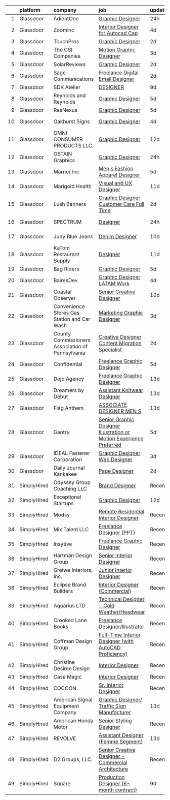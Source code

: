 

|    | platform    | company                                          | job                                                                                                                                                                                                                                                                                                                                                                                                                                                                                                                                                                                                                                                                                                                                                                                                                                                                                                                                                                           | update_time   | location              |
|---:|:------------|:-------------------------------------------------|:------------------------------------------------------------------------------------------------------------------------------------------------------------------------------------------------------------------------------------------------------------------------------------------------------------------------------------------------------------------------------------------------------------------------------------------------------------------------------------------------------------------------------------------------------------------------------------------------------------------------------------------------------------------------------------------------------------------------------------------------------------------------------------------------------------------------------------------------------------------------------------------------------------------------------------------------------------------------------|:--------------|:----------------------|
|  1 | Glassdoor   | AdientOne                                        | [Graphic Designer](https://www.glassdoor.com/partner/jobListing.htm?pos=130&ao=1110586&s=58&guid=0000018137c7fc8fa6f1ebcb8b5fd8ef&src=GD_JOB_AD&t=SR&vt=w&ea=1&cs=1_4223fa1f&cb=1654498262556&jobListingId=1007918362761&cpc=56C4EA4A1A191A49&jrtk=3-0-1g4rsfv5lr176801-1g4rsfv62jor5800-19a326066ecd8d7d--6NYlbfkN0Cqs623o4LJP7J-Mt6SHBaupDnDmtKQp93mK7HJBVhOUUnImimoG6EmO4PjUp8spqOjYiISM1s7aD5xozM-tPsrF7adW6y0bb8u6VPGk0BNZOMwbxr9RaEA9h-asCYR0_x7xSYWpxTa7t_jBZXyPL-OsQnYfAzHC8jS2CziEV_hvcSPGAWhNWNpmaT8FPcAF_jnJC6cLXt4dZOk8zSneniqQjfbyKZyWq_kTVnC8e3dXWRiPE9SnYfyvhDMH4fFECBNAUdrDZVVTEm02REsDUXNzERc1hsF6pyuSDNzdHxle6whryro-CVfDjWzN_a49OFbwNSqg6ly-FY5gceiVvimXAhxFcoQbKULD-cgRmR9RLGAvhChGfbaY7w63asEiL-1Izbj3XbHDABMVjRYk8eIwRCQDQ0DjCtoYdv_50x0sjicMT46yUWw0ryjZO6ViMWxJLi2VdxSBB5KiMulqARIp5rYumdwmyRQuVlq4SaYLQx6duQ5jbU0WJPTsHKOhIZYfLrNvn8yYw%3D%3D)                                                                                                       | 24h           | Miami, FL             |
|  2 | Glassdoor   | Zoominc                                          | [Interior Designer for Autocad Cap](https://www.glassdoor.com/partner/jobListing.htm?pos=119&ao=1110586&s=58&guid=0000018137c7fc8fa6f1ebcb8b5fd8ef&src=GD_JOB_AD&t=SR&vt=w&ea=1&cs=1_18d84125&cb=1654498262555&jobListingId=1007909594581&cpc=6BF42D0955AE9A34&jrtk=3-0-1g4rsfv5lr176801-1g4rsfv62jor5800-dd2fd3dfe0ce79e6--6NYlbfkN0CoXs7oYNJ7ry5Ay64CRKdNQTR12zoGKIBwNa6q4KE5yBVXKu4kAQEYYz1CDh3bGjga-IJqLtKJ9eyXc_WrkTunF26Vi1n1v3zTL0pwM27hZvzKprnA8kCffWDhDOfxgWY1SxzGWCBWoHURK7V1ywPsOUldwJoVOFEBFL0WurYiP3PTT91mzuOfqcDGvlEa9G3vaSPVQ4yaebH9C7JKm9VCHog3ATg6bsxezFTJoyeNMpyeObEUnl3icn-bWw-b5vto-kzKi-ekm0Enxbpb3jbCBF6dBToO0f5XNY4z2f-TWnW_NhTgUgKIOoT75bx9fNUNzyrDjwErhX4kUpKw-FmMgTotkkhKpVr8nqJERj2W6kDXgVrC82JTc3sN2Hb7JZ1gxiKE7DXgF0QmkRxklEG9Mj2O4lPJ16kxWyNHTIdUloQtfdrzD2ocwf5DByRnnu51-x_stL6UVVo2UahbW5o7zO7TjjTRuwVCy-hrL0J0VwDkULa0Qs8uiyrTFDOx5j3v4ibbsJFxQA%3D%3D)                                                                                      | 4d            | Remote                |
|  3 | Glassdoor   | TouchPros                                        | [Graphic Designer](https://www.glassdoor.com/partner/jobListing.htm?pos=123&ao=1110586&s=58&guid=0000018137c7fc8fa6f1ebcb8b5fd8ef&src=GD_JOB_AD&t=SR&vt=w&ea=1&cs=1_2c773a02&cb=1654498262555&jobListingId=1007916667825&cpc=65CC663E25211861&jrtk=3-0-1g4rsfv5lr176801-1g4rsfv62jor5800-d652e2cb3abc7b9d--6NYlbfkN0Aun7J99uBhasIZbkW12vtIueMmeXmFDIrRUio9HKseyPOAx9W53cAt0llpS9O59qijvcVHC-FnCX3RlsNm5qV_acafk7HarbnT0mJq1Eboe6zrAw99hQQmfppGZdrjpiY19SX8W7s8d6-R4Wt_d0fLEdBd-E22Xq43mdc-SFcT77jO31qBLya_l8UIVau9LkPTthf4zF-XClg28VnxZD-94zTkC3vR3BVIq4YFqZhOgdJ_2WSUCdgW_lvWHb6YweJyFj6MvBLvA_R4XoXR_00tca_GicArVdiGZPL4LauJbWWOaNndmLPD5Je_BvD2cDHMfpRw38L-SAj63s6_F3LvSR3yOc2rwcqtc3VcCx1b39C5DSKieYsy9uksp11TxNxoAScxJ2S225JaX_XGfS4F1avMZ3Px4sz9rzGkO7sihZJIE2YGH3jSfXeXasAscy2AISnItBNNoQnZtMw3YyFX2LyzezWJyXi8vrr7RtrT7SnQ8RmXPuTA)                                                                                                                                   | 2d            | Barrington, IL        |
|  4 | Glassdoor   | The CSI Companies                                | [Motion Graphic Designer](https://www.glassdoor.com/partner/jobListing.htm?pos=103&ao=1110586&s=58&guid=0000018137c7fc8fa6f1ebcb8b5fd8ef&src=GD_JOB_AD&t=SR&vt=w&ea=1&cs=1_782a9c63&cb=1654498262553&jobListingId=1007913999697&cpc=A5E0E470F522E57E&jrtk=3-0-1g4rsfv5lr176801-1g4rsfv62jor5800-4564526ed53b90ea--6NYlbfkN0ALa1BDYzz7gGdxtTckcrXoDTOKWR7Mer7Antruma2vvlW2mntiz8ZkEmO9dLcdVblXlkh8y7UK8RlgW9Y-iW3zKeL3oeWPPu4TpiKR3pwULRF8zgtyIDTrXX_RfD810W7XsRQrlOfHXkxoJkjX5wbnIyEOFRWXxxZkb8rEDYiasoBWCMZWaFEFfADO1cMOnAlQ9FosFb7S9Yq5IsFGkxH8cfBonqcPdjvlUuH-rM0cquR0bpUr6NM26ooEvP4q19VV5n2T-_BOoCsrnAoUeHkO4DLPsrHdGS_1t-a2NIDJG4Ye5YmbeKT2vk25-dVwS1u0kme4XP_t1BMMV8f1-6FzlVpI101FUhqQdcctx3MEBwzFfQ08LeGIbZhjZYcQc8MLlv9NpE-c0kQU6Rd3ePxXNcajvehGTxI5Xrpl3SFoVcUt9TiAHYAbnHHZ15GNzypaU8ZKYbFbJ5YkoazvO71HmrURkr2i7BnMTONQh3i58t3ewuwWAHZP_dxTedoiyqbB-Fh69BWIJg%3D%3D)                                                                                                | 3d            | Eden Prairie, MN      |
|  5 | Glassdoor   | SolarReviews                                     | [Graphic Designer](https://www.glassdoor.com/partner/jobListing.htm?pos=122&ao=1110586&s=58&guid=0000018137c7fc8fa6f1ebcb8b5fd8ef&src=GD_JOB_AD&t=SR&vt=w&ea=1&cs=1_3be2a898&cb=1654498262555&jobListingId=1007916022767&cpc=9FE5D8D7282D4400&jrtk=3-0-1g4rsfv5lr176801-1g4rsfv62jor5800-35effa83c1b04b45--6NYlbfkN0Cl5EkcnNUgaa9wFpZ0kwgW0tbGD9CK2ONfLQYOXjTpmBg2jJtRGBzNT5znIDD_TJAWpRVe_WHrg-4K_urKBY2g9gKoqWLxD4rO6tYoObpPUEykSdck-FmkOUJmMUUaGM5P757XmMoR0hadGb9Gd8Rn32zL-FtB4O21EZVpvqxgPC_ePsmjo7msVip2L_OJue_1_OUBzKZyEamGe0XNARenvN9Scfj90qm2qlmFkvIDBMwB47kwIkI9gs5j7jX0ANlkJ4riHxzDgX5iVr_61h5A27W7cm9VtAMBe4SGkAqRN6ClAR0MxyNAIAklRJGg8TYY_VWIiIviNnBw4rJGEYNcNHxEoUu7XEkTlFyP62OjFjKS_ORQKJeDN82O2MXx2rNeL1YBwFd3OocAAWx5wK30KXr3gNAMQaYKJ70oEPRkbDln6zmAwQML_4bgHQLYi9jnvBViEh1JFcgunl4x4IXimZJbs0QcH9p8SZ8PvoS8e_c9IPcbEQ5LzAnL4m-9UyBg_8yPSNqMJA%3D%3D)                                                                                                       | 2d            | Eatontown, NJ         |
|  6 | Glassdoor   | Sage Communications                              | [Freelance Digital Email Designer](https://www.glassdoor.com/partner/jobListing.htm?pos=120&ao=1110586&s=58&guid=0000018137c7fc8fa6f1ebcb8b5fd8ef&src=GD_JOB_AD&t=SR&vt=w&ea=1&cs=1_fcdf0f6f&cb=1654498262555&jobListingId=1007916382036&cpc=6BBECBC74F3AC36E&jrtk=3-0-1g4rsfv5lr176801-1g4rsfv62jor5800-9138dbce5ae0f4d4--6NYlbfkN0Bw4eilJLL6njo-bmuEWNQ4kNTbq7KRyPE7FcZd-Sq0cUNIlHWg1RmZdtZxYgPgvMKCcW470oMEKm9yUfH-WhpZfbhmF4BinsG6u2z6Sv0cm_laneQccpVMRJj7W4vUwLsothWtwiHVusC3CTakdu2x4B5fb5YmBF7pJm-ZDntAkSBF-tREePaSBYMZNMS9LjMrfoXH7TPi-Q9Wjcjq1AzEz5Uat4mRs9XfExFaRY_icE2sU7OTa-DyK7NEV4kN3WELmm1_O8QExTj9lJXbrtRCC1STAjGUs55Wa6IdA3HyKrIE3XR7FgtqLqB6G1f8z91eqqr-PEqZRo-njQZm4spWpRVdmBRkZCrfPQDgtCvaMQLDDXg-YbsvnEGmm7JE2zIYnKzRKfHi_720wWPpsD8pfMObtR-TEFW8tu8gEVvu7X2qkFRoiJ1IJ1n0OC2ZxqV1nzbqBL1xBElHnwXvwUJuFtTAcPpPeX0vraZqJHgMTrdgxxryu3nBDopaYBtCIN4%3D)                                                                                                     | 2d            | Massachusetts         |
|  7 | Glassdoor   | SDK Atelier                                      | [DESIGNER](https://www.glassdoor.com/partner/jobListing.htm?pos=102&ao=1110586&s=58&guid=0000018137c7fc8fa6f1ebcb8b5fd8ef&src=GD_JOB_AD&t=SR&vt=w&ea=1&cs=1_cf130fd0&cb=1654498262552&jobListingId=1007898493584&cpc=EB7D0C48CF87B7DE&jrtk=3-0-1g4rsfv5lr176801-1g4rsfv62jor5800-5ff0224c1ca60523--6NYlbfkN0D0ZqxdZg2TwcIemQ4yr89eGinLCR7bn2QHXosobzuZIISjxMRKT4E3Fdpg9iQ4ZDkbngi78QuU-m-72UUSAu8ZWit27F9sTsQqAWBx1o3OJIXMmi87sKBcocYDcbcHgZT8RCxjHB-G5tMw7gCdcTfscVu3L2mhKRSLpNjvlPsvCyJ1IR1W0l9KLOLsWGkcIFXeUarK4rnc069moYiNSg2yx8jT5Yb8GyRCUKnDQG1agKuleQL8kOXoX9j08waIXjA5tcc1sw-MnHMgvP9zmhJ4bJciG3fy5GgM2yL3KSOdqvC-HZxEsUjwtahHJzAuDWOPD5ZzVS5LBmY-PrfDPcmhTHdU9vAtv9OtY8xZ9T0lSTmy7pW5uqkrLBUweJD1DFfawl2pdLm-tXLnb-TN4VBVEzcL-4eRWkZDvC-A81y4WE3fg6wpFfsRs3doP2SCsdH8y36ICfik_oCd2qwQHTacxxHYKEFgvpwNf5XFmtr1AmUYfB5-g5Vk)                                                                                                                                           | 9d            | Irvine, CA            |
|  8 | Glassdoor   | Reynolds and Reynolds                            | [Graphic Designer](https://www.glassdoor.com/partner/jobListing.htm?pos=106&ao=1110586&s=58&guid=0000018137c7fc8fa6f1ebcb8b5fd8ef&src=GD_JOB_AD&t=SR&vt=w&ea=1&cs=1_2d56e571&cb=1654498262553&jobListingId=1007906377535&cpc=D1AB73242940E063&jrtk=3-0-1g4rsfv5lr176801-1g4rsfv62jor5800-62b7b480fc55fda0--6NYlbfkN0BZocpoA2SzTZ2GiQkZWoNJPwogaSn5DK7EuJc9sdNlvjxb8U-81coehJsjtUBK9dRI-li39YKSqY2AZjtG_S5wwi-QEYJB6ANxMy8pV6Ec0GZIsdnXfTfmu7DPNU1jsuudTrYmmNOfBnbwG-AaMQu8iERsoP8-90y4SZ1cRN1Tup30iq_NL2fAh1ee5w9mVOEsrIAfgALCTCFks4eiKC0mMNzua7-JsjG6j_T5G44h1L4QEDR76jiPwoRZkUfpyzE-BIQYR_u2xK2GJZjHzuESUgM8rNxHweKiVGw8B9A-gemn9lPV34hiIrNKedmmIWANRXbk_WjhBbFmXPSnSTObGpyOa-xxdcZWioJeGAnaB-8yiZc3NBMX6E503YG_9XztMPCFcqIM3tKzpe7ObY4Qpe2c5-S_8rYJdN914BE_6vk4JI6DrBplIPg8mM2wuyUkxqfmB70WtqVEtC4G7XBhm7MyUlLRGjM6u47rQKXwfMUYMWWgJFBT9yVcDzmq7gu3BPkK4KQZtg%3D%3D)                                                                                                       | 5d            | Celina, OH            |
|  9 | Glassdoor   | ResNexus                                         | [Graphic Designer](https://www.glassdoor.com/partner/jobListing.htm?pos=112&ao=1110586&s=58&guid=0000018137c7fc8fa6f1ebcb8b5fd8ef&src=GD_JOB_AD&t=SR&vt=w&ea=1&cs=1_ee8c1035&cb=1654498262554&jobListingId=1007905579404&cpc=2069669CCECE0501&jrtk=3-0-1g4rsfv5lr176801-1g4rsfv62jor5800-c35e5c9d76daa3a9--6NYlbfkN0ADqC5b2PhG4V9R_F2I07yGxYWN_9AZGFd0ALj7HAUX0rBb4s6Bh3ScauqWL7-FRVCB8KWG-bspVHptOAk7drldMuNQ3pem5lD3DlCUxbHqJyPDOMRXwIGC6_-ZmHoghet8hZcAM_aluR0iOsvxd3nc4DnIVsiHCfJ1dP9hXttQO3KruNf2oPR-jKp95WaSD8K-FIL6qYKB5BPZY9dGWGzYtzNe_9DPG9ZilZhcg4vjcoEzTsqUvhm5lCs74ZGljmRyhwpfiRz-8MwlwDJVdskV_N2Lem9IGjYQn_aCRXjQQfe5xCeU_iwc5KWdyaYagaIvAne6lYG3PRLQgomE2OA1uWZ4F3f6xd0DEf9bna0rVRwsPr69h5dVQroZMg49bZddwX_Ak5nWwIs84OfW1tx-dYXJ5R7dkdSesU7fD04c36hKXRViZpqEZfoRDQDFbCMqGwBB5kW34xDBuYGmxVO-V4mLgPvme9vLP5i3Zcxap8Kcre0qdhNfs6CUI5iadK3Ns8Cpg2JuFw%3D%3D)                                                                                                       | 5d            | Salem, UT             |
| 10 | Glassdoor   | Oakhurst Signs                                   | [Graphic Designer](https://www.glassdoor.com/partner/jobListing.htm?pos=115&ao=1110586&s=58&guid=0000018137c7fc8fa6f1ebcb8b5fd8ef&src=GD_JOB_AD&t=SR&vt=w&ea=1&cs=1_051e6db4&cb=1654498262554&jobListingId=1007909313017&cpc=82ABD2B5CEB98952&jrtk=3-0-1g4rsfv5lr176801-1g4rsfv62jor5800-f2d4373451fbf4f1--6NYlbfkN0CScRUTDNZOIsfF0KgQMqEmm1HMgqXiKB7IvQHeE1BG9Sjv-t5XrcewyGRMLidMur5Bi2owjrALbeJvAWpW1KeZN-hKuJ8Omhw5lgaEeck7FdlGQllwx_i-QLZ466QJXsf52ZqXx3gntLWqxDeSbZ1T8lpmuuppNQZQ0NFHMNxgzjL3OobKHhQ0MYDEVg3wZPALHm3WhS4bLnTF-9XPpsjd-4HkZNX-YxksGDGS97m-oHcfRn-9Mbf_QCUAl4-fBam1bdL9J-dQwp0qUJGiTDxmknMebfDOJgYQlJPOHP5v5xoXEL_L-bTQ0rbPdrhHU2WhRQCaHfLXOFQmqc9paiumdytJw4wTVa6UUtiaDMLcPEFsPEgGfz0Iq6E0YuAPEBrU_kZ-_J_hpF19oNqGm1jmaQPOkaDBncaEMC4D7WsgGOzQ6UqwGyiUbJnQPvHEq5GOS7ngRXwoDR6UPczL1ZE0QAQXXZ20Fx4hzShtpkXUaAags9OfMvE-Gt3whQ6vci28xqWTVO8Oig%3D%3D)                                                                                                       | 4d            | Saint Petersburg, FL  |
| 11 | Glassdoor   | OMNI CONSUMER PRODUCTS LLC                       | [Graphic Designer](https://www.glassdoor.com/partner/jobListing.htm?pos=110&ao=1110586&s=58&guid=0000018137c7fc8fa6f1ebcb8b5fd8ef&src=GD_JOB_AD&t=SR&vt=w&ea=1&cs=1_9d7b751c&cb=1654498262554&jobListingId=1007889603397&cpc=43E37B7B5399EAEF&jrtk=3-0-1g4rsfv5lr176801-1g4rsfv62jor5800-61a710008d1de145--6NYlbfkN0DA29fAIWzMUN2zo2rByGww4QFfmfq4cE7ge9TBo7X8oE45YmG8TofcGxxHz90jDPkaExRLftcRbDrnWlC5hnWKtV94Vk9eaE_00hIOBnnNNT6oPys2RgwQt2iu6gglzuGHvBEqIUYfT2i9zA-DcbXI8Rd2K6yRZFMMeGaM06t0dlqyilxMg3rd0V1gtn9ar2Vg-9W7CkQmmWsiwUCU_4u_6mhgCSOZo_3bUuuKUnHMzVjXhehsfJnXOqDGbV8K2IPN-98OYDbesArQ-QF2awT_nAQwxQH239786pRU1uZMAnZXdHR2Fvko5o-6siOIwEFNvE0sVjNZ8ZOagozb8EMUys5_6C4ncqOkyvVJzPxC8seQrw-S1VAoco5ImrXhPqeqJ_Y8y_-Oe-HOaQGnEV4oHjkWFZOtCsLi6acQ4nhe5XICAYu20Pl_hD54Ou3l_JExhi_OBoDfmkCua2t2KMkStAqIIUab2q1yK0n9Do1atcGEii8-hvmTrmSnjCAnt5c%3D)                                                                                                                     | 12d           | Myrtle Beach, SC      |
| 12 | Glassdoor   | OBTAIN Graphics                                  | [Graphic Designer](https://www.glassdoor.com/partner/jobListing.htm?pos=121&ao=1110586&s=58&guid=0000018137c7fc8fa6f1ebcb8b5fd8ef&src=GD_JOB_AD&t=SR&vt=w&ea=1&cs=1_9577bcf0&cb=1654498262555&jobListingId=1007918451352&cpc=87034903B3AB482B&jrtk=3-0-1g4rsfv5lr176801-1g4rsfv62jor5800-5f2f64b1c622b36e--6NYlbfkN0AtR68e5gWpPxoovZgA7Udo-dcymoK0NpHFMpIgh7LYz2DNnvQ__wRRygnXLXda-T-BvDPJ1lX2NcMaQzGKMfYWQbbW30cMSGj07kX7E_ZZ1IyJxzJbpYRr5AnCYOxQ6G2ZvzlW4Bxg2NNs_9VEjH53sG6ngyPKyg-JoIuodEWnqJHnIWNcfbls50RNSiqU9kKS6CgZlD4a1abBC-xQDG2EpfYfk-LLU-DgnAIYQhRRcL-ad1fLl_nydzM3PjqnkN-YxN9PsT8GB8yCbOatLcep3THOFbmWd3yMLzOcG90ft1RWifZMmTEd_DVz6sbKSjjGpCpbBlG-UGDLct3ToU-p_R-u7fXq8og6ues91TMAEirW_N0LjeoFLfNg8HrRNvHeFVpmCbaN0etDFjUYHY5OVw7hCFQ4Lmkvbq9wyGpPDCdbbOP54ebKuG4wRgIEONF5gp317knDPC-2qI_BnBBOmtu_XpVK75obcNo_DiOz3-z8s1KgfesaSPU4FSxfMO8%3D)                                                                                                                     | 24h           | Jackson, MI           |
| 13 | Glassdoor   | Marner Inc                                       | [Men s Fashion Apparel Designer](https://www.glassdoor.com/partner/jobListing.htm?pos=105&ao=1110586&s=58&guid=0000018137c7fc8fa6f1ebcb8b5fd8ef&src=GD_JOB_AD&t=SR&vt=w&ea=1&cs=1_7eb87165&cb=1654498262553&jobListingId=1007907447875&cpc=BD04BF404FBE42C1&jrtk=3-0-1g4rsfv5lr176801-1g4rsfv62jor5800-9a2492208416aa2e--6NYlbfkN0DeyJ4CP5CzwT7broxeUwKBt3co1QwKwWitRQqJu2WRZwIvvUV1CfHwZMq8x-T9E_fQZpl1X9iMsG83oTPGdcUKy4W18gDSUHNOFUWCVEFrWhBTV66TDCpAnXxzQBkXEiqckc23nYAGpIDXepmO55T-RzRyNZdN-on8yYAJkttbuvk7n-O9BH-w-vyEpK8LqsJNib80_AcepOvm58NE_Ar1XKn1j3VjFrJ3atP-ZBSe_uv_ZwmbrioAEO9lKH7HX_NGcHEHXmrRUdaXu4ea3S5mNAXHElFIqn7PQwxn-StNV0C_y-jVyRxfssHG44hSVFJFCKwQqNGXRt2k2J66edYHhx3WVUM9tndaaevWAS4DOW9zQROb1GbTIpcwWRtxl1YXeNZ7tXRyBqskXnpIPcHhH6-2kbeP-p9NAiCrMuYdPvJsqlxwGLtZHs3WTUnkibsPVLwFengOjnUwUEw7Fil1ULtg8UuwNAI7d9N7UtHwtG5cozhQRGFucrFMIkFehmqd66Yr4hvqo6mh5RLfGb46)                                                                                     | 5d            | Commerce, CA          |
| 14 | Glassdoor   | Marigold Health                                  | [Visual and UX Designer](https://www.glassdoor.com/partner/jobListing.htm?pos=125&ao=1110586&s=58&guid=0000018137c7fc8fa6f1ebcb8b5fd8ef&src=GD_JOB_AD&t=SR&vt=w&cs=1_1f3820b0&cb=1654498262555&jobListingId=1007892502134&cpc=AECEB822CA110EBC&jrtk=3-0-1g4rsfv5lr176801-1g4rsfv62jor5800-9b3cb7afa3a868e6--6NYlbfkN0BOXuGoEprab630UTZtlO0zSF92s9S7S2JAKfDpgJnI48Yvg-kvAq5EQjCiABulU7rt4DrJjzq16LA1OYR3N2W3QFAt42dpjwDydXPo2L_CQ8fIPtmFZ94QuWaSO3fdpUYFb4e_ZVDov7iWUBDkdYR1UZrd3kOPXB7JaEf5-K9sncaqUe3g7zlv5dolpRuUs00cRLu2KqFkPkbzNqhFrWF_P9TOPLHG4B7YFupUgpfWtFVCUN6RfBjRC5vfYx0wqv02gUjhUVcyKV3qrLy9LPpak4MPvz2UEElOqpa8q27v-k0faNisGzripUa0nIIH-mgrkDEYo1Nyw-i-celsIhU6hR3KmF1TCNJLI1Fybvzk7gGGM8q1hqHow2-ekx5LqKW2rcKxih3a15faLgSqzSrKn0aeAtJhayScmvaZSlO2WwXLIvHcb8ozsJBAlJZJrdLk2JBVOIjPAstlnpjXZwguI3Q4gT81KCrp0en43xKgJ4SDEhm2uisZX29aK3k28x4qRSjGkfH-Ss5km_rTnD2bHpuW938evCQSDKr4bFXZKr73lqcmTjeOMXr4zaEvSvPQdgY3u42LBVVRU93dC0dZ2SRteyNdjJ8%3D)                    | 11d           | Remote                |
| 15 | Glassdoor   | Lush Banners                                     | [Graphic Designer   Customer Care   Full Time](https://www.glassdoor.com/partner/jobListing.htm?pos=129&ao=1110586&s=58&guid=0000018137c7fc8fa6f1ebcb8b5fd8ef&src=GD_JOB_AD&t=SR&vt=w&ea=1&cs=1_7ec65a01&cb=1654498262556&jobListingId=1007916897117&cpc=632C08DE5A4EA969&jrtk=3-0-1g4rsfv5lr176801-1g4rsfv62jor5800-485fc03a5293ab20--6NYlbfkN0D7xzc9g4AO7CkQFg6-WtG09QUGQ976mMDYGAVxp9DsHFX44B11cI3PAcyIAsaOLrHpu-NM92vf1EYm8k-rZrxbLQNvvUXz8FwWnqPmiB5jWyjFzSnXgMG95AJWIeZzGDjoBkTNH5lwz3U_ulc22Wbs2lEFcBnEUPWjZi7v7NLmG-RZ18-KVHEW5ke6gxqCLxOfyYdaVH2Fp09wTeszsdRV3nSXk5Dyn0XxTpVhZUwtQEcD-vC6oT-RTqY45fc30hyUesSQ9Z07UriTkD2nUrPnMvF_nrlAduWCE2m1FFxzpYWHbrFEyBuL7sKjlleuE_rivPWOU8FpXo2xN9axbaix_zGd_hhkLqNVxJDJvhOInbexilgeRzsD47T1wsCdr2LKECF6sDioxChWoLv5F3Sp00BlrDA5Re5W3SqtmYr1NG5c2fR3lpoT5NnnwMwHwD9Ko5cRiTrnFBRwUDJPV7s3TZOpjd6kSleAYG9XvTyTkAcDXja6TmZwpP4Y2MQwUm8%3D)                                                                                         | 2d            | Richmond, TX          |
| 16 | Glassdoor   | SPECTRUM                                         | [Designer](https://www.glassdoor.com/partner/jobListing.htm?pos=114&ao=1110586&s=58&guid=0000018137c7fc8fa6f1ebcb8b5fd8ef&src=GD_JOB_AD&t=SR&vt=w&cs=1_f986537e&cb=1654498262554&jobListingId=1007919480088&cpc=FD56AAAF1899B499&jrtk=3-0-1g4rsfv5lr176801-1g4rsfv62jor5800-aeff6ede6fdfa7d5--6NYlbfkN0CeXNZYxOzgf11O9-TFJft4I5QLQjKTqoL33Rtx55G7TvJvoeF0OvnaEShlzRsRct0wqaBCGqaTlL_LZNh5UhNpIspLRtFeh_Sgpj0rAEYwcWCRqpDJiAzKPv8DIIuZDuXiEPa9iNto_m1dvNR65S1q2lMmeQNhGYBgYN3mOtKjmEfysniwbDc0uHAEkLZt6ij2zkH5YHIPWv4YAguCnfMjkWyJtjJC676XX66GK_Zbo9LNQtHSTFQD0hZlZ8HDBCmnP8OoV_q2AszX2ZvR7t5177qFXhcIuQyp4HKCIkqH92iiZvH5ln7dwXsgI_Fz0q3cQDXitsqOyNqIH6kNOx1V9L2lTIqjFRSQjElmTI7K9CwDC6YsRqlEFOH5_n_zBPKC_I05RumTUrNv17RIg4tzrOQj9hqOnucaYNe_-bKl17rQWDHpwxPyQ8G8NmFhFTkNRp-tsSj3eQ%3D%3D)                                                                                                                                                                                    | 24h           | Greenwood Village, CO |
| 17 | Glassdoor   | Judy Blue Jeans                                  | [Denim Designer](https://www.glassdoor.com/partner/jobListing.htm?pos=108&ao=1110586&s=58&guid=0000018137c7fc8fa6f1ebcb8b5fd8ef&src=GD_JOB_AD&t=SR&vt=w&ea=1&cs=1_0eb7ebc5&cb=1654498262553&jobListingId=1007895103269&cpc=32919853CE787A65&jrtk=3-0-1g4rsfv5lr176801-1g4rsfv62jor5800-f42c383fd60b05ee--6NYlbfkN0D6OFzErIGxTTHmiNy-5GsoB6lnCdVYHSjyG17Oe-EpQDcCfx67lnoWIN9KfObcMBGOROQW_qoARaA6R2-sHQg0d2aGvchxJcyhkMggt7vlMR1nHCdV9J2EhxoYnuqs6gCFNefBSA_lx0NgrQyWpVwkZ6KAijfvnQA3a9qHi-KmcRjK9T3KLP-PfCFWQzPjHE9RN6KnzeiwC7kXXHzMtEXCX2LUjv_KIAZy0Wgj081zjujoq036FfZ51v4VS7e2JKSGgJ9QwKML44I6PyNHJ1Bt7kUehnLp05GL11P8FJSLb5n95jFpQ1UbWsiaH4uiOzr6wua7itpPb8Lqgrdzdc9oNfvhipMpHP0weeLGo7vyDOAr-5bgb665xt4jtu2DN3MdnWkMyfUv9nhHgDo4BPl7cbikkDgmiVGQTIPCGVWmeaRd6risYC9kkVxt2GOHeZJzU3hrv8tJPIFa10n8pSA_wEFOjedFuGIOG5D5TqfOm8doac47qtIGoKB1GsCRAmI%3D)                                                                                                                       | 10d           | Los Angeles, CA       |
| 18 | Glassdoor   | KaTom Restaurant Supply                          | [Designer](https://www.glassdoor.com/partner/jobListing.htm?pos=104&ao=1110586&s=58&guid=0000018137c7fc8fa6f1ebcb8b5fd8ef&src=GD_JOB_AD&t=SR&vt=w&cs=1_9dbde4c5&cb=1654498262552&jobListingId=1007891751665&cpc=23F784D2830B726F&jrtk=3-0-1g4rsfv5lr176801-1g4rsfv62jor5800-1bb71e145c1cc5d8--6NYlbfkN0BwDIUq-f3_IN19aT5ASHDwECmRzvJI28aE8NZTd-w20d5u4L9OM0Mm2hnsS5wDTEhYjL3SIGzd8EX6jHMujhVVocSPPrcat-kztvIj4LI2jsluvvCfHUU5Ey6ElpRbLOqlQyVdP1ppw1GxMDuqHacfbWFyNQZ_-Zbj6PuyTWsuqxzFR9-wVLMnaut6V7KU5bYXGwDjLBwopwGxDNQZ4pwZHpWI9OAtxIK0G3bAfElgcFewinsfm5hAbJQBPYD-NmPScBKvnWJdMOB-0amwBSLpdHHJCP59SdxXY9x-quI72IMRASbE2rJQ4TpAQqLhl7VC35NefD_UVPqQ-xSf0xdrGsN3M_KKNiwIN_SIkXIjqRLd8uRoiv_429rt2xZsrAzXJ4Ty9XzJ7j8z8rM0Rm8dDXb2_PH4W3FQ_mmhMphNLnSimg13D5dFwVB-LK-Zj83cmWCZEDeLSgoZV8-VpPmAQbWDTnNlIIyudylbkv25LVyjqV6sX3xweGjsyJSFsSDOYIxKxNfcTQ%3D%3D)                                                                                                                    | 11d           | Kodak, TN             |
| 19 | Glassdoor   | Bag Riders                                       | [Graphic Designer](https://www.glassdoor.com/partner/jobListing.htm?pos=107&ao=1110586&s=58&guid=0000018137c7fc8fa6f1ebcb8b5fd8ef&src=GD_JOB_AD&t=SR&vt=w&ea=1&cs=1_306a0eb3&cb=1654498262553&jobListingId=1007905381189&cpc=4269A4BF187C94B7&jrtk=3-0-1g4rsfv5lr176801-1g4rsfv62jor5800-db1ab0a19732269f--6NYlbfkN0D4nuovUOU2dPryPr7-xanE7ZFWASvaSyNm3BqXIbrO0vY_fpYnc7HEh8YTJ-Vba_YYM8wwvkYb9yFF_YHEvxj3zvbZIJ6aJo4CxsC6WKxpU3qOgA9g_RWoChNgGS0KC0TVIQbPEaAVmRQUq-_jyfcBwySA5SBkd_pba5zE1l8nJdpr77GzBhqcjr5pH0qx6HXu6DyNh2bvepqYZgmZPelRYlIAm1rtjpyDUww2S7qlCNQEA4-M-HRk0NbqnL4nAE5evwPLquPV7JQXvJItXLVS4GMCKt5fE3TzmV6YFJXZJ1ABbVZR1AYXgX-EIyOc7PnZfmMrJyIdJGJtXzGhk9Eie3taIQAgu6WiZdMzdfeEEt2XYccwwTPzRrHxsylnt7nEuTx7ya2f9bqkokFqfuodgHb2CsUKo_kssZUmzmr9qScVt_r8FJD2hXKixYtHKcJ7ikl95IHipdqvEt421kbiGlWp_3GLyo71j9sXsndjyeI4JLSFJBpWl1uQZ0Uyx11CoCwd49UCMg%3D%3D)                                                                                                       | 5d            | Williston, VT         |
| 20 | Glassdoor   | BairesDev                                        | [Graphic Designer  LATAM  Work](https://www.glassdoor.com/partner/jobListing.htm?pos=113&ao=1110586&s=58&guid=0000018137c7fc8fa6f1ebcb8b5fd8ef&src=GD_JOB_AD&t=SR&vt=w&cs=1_90ef4dc5&cb=1654498262554&jobListingId=1007909606870&cpc=AC285F3A3ECA6BB0&jrtk=3-0-1g4rsfv5lr176801-1g4rsfv62jor5800-6e824d0ec6b315c5--6NYlbfkN0BfEGkshao4EhrCCf7LYqKO8VNtf9vkQrewuI3DmTR_-FNjQOZq6FDCm1wcPTrdsPdLSKzVEygOApq72fsDkHD1JO8qXoNlZRCjiiEmgaHs8VQHP8mjQ_IyqmJcAZTGiB5MTfkrLXwDdQklgouhZigDHk4Ewi9YYAF00Cnzsk3jTPa3i4FPVrE2Vy8g1bfdIukCiXlNbCEdGYM3xWhXkYIFaBpYG0JicA6hdHnVelfaMoQV1ElIvgSqp-ASr0bvD78E-hmlW0_ATHve_StYtMNp1seuTpalQQGVdNGScfwf179pXK9Y3u8SprbM78ROfxu4uS3Njg1nLJkZitM52m5-z06RHjbBj-VY27myOKeMj-E_5Npylj4vjaanEpoIArnfknPLc_h6ZpfIzU_HQLgNWO7bzw1nxBUzDiICc-1e_0aCBlwVZ7gjfsS7GGQ85LtWN2V2c8u1JOck1ToMRhtp78a9FfyPLDAsm2iz7hm66LjC2Hd0ynbhjzmljfAnbOyT5EGrN1bENNpbCPxqtWfwjrMHO7kRlmeSwN3CrCh36yiMEggTA7D5Nvan6CU9xALj4vE2GrFRyhTiw1iQ3FmL)                           | 4d            | Colon, PA             |
| 21 | Glassdoor   | Coastal Observer                                 | [Senior Creative Designer](https://www.glassdoor.com/partner/jobListing.htm?pos=101&ao=1110586&s=58&guid=0000018137c7fc8fa6f1ebcb8b5fd8ef&src=GD_JOB_AD&t=SR&vt=w&ea=1&cs=1_718644fe&cb=1654498262552&jobListingId=1007894886395&cpc=69AF2EDAA878A10E&jrtk=3-0-1g4rsfv5lr176801-1g4rsfv62jor5800-81c577a36be9a14e--6NYlbfkN0Bi-g4OEguhQEx4pjzkmulzkFDPdVMQm6g82nLRMcVRUHK_7i5h4gxF4dhPK62xluawIfOdg1KdOMuFCfWMofJVAosRn_5YpIx5EgfxUSTA6tECtGWN4wH6oytwIlBlsPIBGAwmtj8G4KP9anKCFD3KXKsiPoELlGF_YpofW6-XuxjO7ONgXag68KIQkq-swTU__GJ90OpA-6tvAgppb-CJcWh8tToWLwL-Nf8euQ5hUmUUKoImGqGg_lQcLjlkQb8PizsI5oZBzt-x7kLJP3OMV0zpP9fvSNoj-XRT26o-53Lgc0oxcpRgFgRf6_CUjoAigHb-x4pjZ43op-uZt2mZFUzCjThqid01b41fI7WD7j3QHv3lfThJQjVItfBxmNo4oJudsfnE09Z_yeCZwU7JnZkDYEuS22Z8hZTwmB7toiY5vBD6b9O7_y6nEpHKR6yC2z1hMrsVRyyS43SMqTEcZGyEqfhzLoChqSGw_mRgFOpSV_LEfnrrE6zWOn4S6XSZFfPuQVOYdQ%3D%3D)                                                                                               | 10d           | Pawleys Island, SC    |
| 22 | Glassdoor   | Convenience Stores  Gas Station and Car Wash     | [Marketing Graphic Designer](https://www.glassdoor.com/partner/jobListing.htm?pos=127&ao=1110586&s=58&guid=0000018137c7fc8fa6f1ebcb8b5fd8ef&src=GD_JOB_AD&t=SR&vt=w&ea=1&cs=1_425c8d93&cb=1654498262556&jobListingId=1007914397032&cpc=14D5209370AEC984&jrtk=3-0-1g4rsfv5lr176801-1g4rsfv62jor5800-be1fc4f19aff1eea--6NYlbfkN0A2qETg8NDdb8YmpmXHqMZx7PM_SWWUrZ86gUElVzY_nAqd1yguQKJ1bnW5gwMV580yA4ho8G37LWpTAyQR76coFAGFh1OqAzD1AYk030oUznVb_vedDDVCd3E1s1Uji15HbTlJvtyRyPcUMuPj4lXnRINFI31ZWofNwCbQaPQlqIIfogzvLcP4w_1LZ4xVn-wJLsvfUezY0ZAmiDpLvZSyn5PgfO-7b_vW_SY_TjGN1TZaea33KPh9uWnnTVRJKnGoz8Ive_5gdd9OseFwtc6o77UKJY13rEYjtqMyesPCAE8lzy4Wm7MLbfZ9DxuUxlKXJ-GTR5971uwoO8k15lPN_tZPFb5wRFLmEkop6yw4RMQto-mWzz9wOMoyghhMYY6oi_VMRGN634uLmT1NGzjS8Q-cDB_bga-dMGoaolDNNSfb6vuKp0hoPyC1ztdXy2Yka7C0WHbGI03Ogm9qsiPNiITCDeafHtcoNfglgb-H_LAiWU96fp3G6vJTWMfTdSCugyK4_Rq8nQ%3D%3D)                                                                                             | 3d            | Naperville, IL        |
| 23 | Glassdoor   | County Commissioners Association of Pennsylvania | [Creative Designer Content Migration Specialist](https://www.glassdoor.com/partner/jobListing.htm?pos=118&ao=1110586&s=58&guid=0000018137c7fc8fa6f1ebcb8b5fd8ef&src=GD_JOB_AD&t=SR&vt=w&ea=1&cs=1_7e71f399&cb=1654498262555&jobListingId=1007916095190&cpc=7F6F94E2229B3AB5&jrtk=3-0-1g4rsfv5lr176801-1g4rsfv62jor5800-7ec5fec0b0492594--6NYlbfkN0D2qltAMJYFPl_N3ElzS-DuMThvMdU-y81t1iy4JkebmI5VM-JeUG_pAEo33eqBTg3q_5uWH_qYw3Q2g7n7_AUlHxkxi1eK2mvaqZcjYXUMVc6tnv8RaaU70TG7DK3PFVMgc9pK098VLf683SXj8qXTW8BiwDNzq9-SAChr2ENsdFj2KZiqWdFdoziDDJ3rP-GNx0I84T9KyGuSNGoxblb4mxXXCqyTiXfyKUyCYxbyZerRW63AS9fOdeL5zp4HJVUk4TZYLfAW8aUO9F6KJRztxSOTSJfYOrYajSg1287MJznkUikqjmPju6zpxc1wcRXwkfqgMyjqN46knWnt8oroZBJAy9XlrBSTJCzL3MCdyW53siW4LlnObyy-C8hh9nVEdc66J4oV6LDCdLTSCB8FQs1qDmW1t-q2v-VsMnSuaSTV6hgMNm5DTkGmpcyp9K8aZtkWUR9QKomz8NTzCRZIHeh7oKlyueXrEO4Kc_Lj9vAXabHhhzKQqM3j21rALeg%3D)                                                                                       | 2d            | Remote                |
| 24 | Glassdoor   | Confidential                                     | [Freelance Graphic Designer](https://www.glassdoor.com/partner/jobListing.htm?pos=109&ao=1110586&s=58&guid=0000018137c7fc8fa6f1ebcb8b5fd8ef&src=GD_JOB_AD&t=SR&vt=w&ea=1&cs=1_361fa651&cb=1654498262553&jobListingId=1007907463958&cpc=8795CF9063CD573D&jrtk=3-0-1g4rsfv5lr176801-1g4rsfv62jor5800-aa998eb2b6ff81f1--6NYlbfkN0AXmc0ozA-ng38EaH65ErDf9X50qwqtw0EVv_aWSftMb4XYgkFokbHaBTL4PC5j-dByB5D07M8KP08yY-yhkVOnSMav7WhqH6rF2ddrUKfninvf5CXgjVsSNwUCdOhuHss6vcsobFZm4LAk56zy_uh_8ht9OuX6D7z3LeuEWOhmKnV_d9Z7aP8L6Xij2sw1D5J86VS4aUT7fz3j13AttmUHPaeSh_93TubQ4BwLLozqHzAoz7ZdUviHSg4s7AvHEfkdVAMmOL9RcwYUw8GbLBAYGb3SguODekiRiPlT50i6qGLQ8oGp0V2OEOgzqWsK_ZI_ZQWoA2MLul4i9QZBj3v_rX1bnuya2fLoEoRutRrhsKlt0AC3USxkOwxFWv4lS-rhJKo5-fem5Stv3wFuePIrBCbfZ4dTTgQ5keiUaDFbBa78v6U7CIXwUlXiRIqwk8ZMJcBPcFhcOrSBZh-jN0cvLo8SixQggRcTttwFONDphsz6TEH1LY3Lu1KaFgvHgso%3D)                                                                                                           | 5d            | Remote                |
| 25 | Glassdoor   | Dojo Agency                                      | [Freelance Graphic Designer](https://www.glassdoor.com/partner/jobListing.htm?pos=117&ao=1110586&s=58&guid=0000018137c7fc8fa6f1ebcb8b5fd8ef&src=GD_JOB_AD&t=SR&vt=w&ea=1&cs=1_d6fa3466&cb=1654498262555&jobListingId=1007886314219&cpc=F4EED0218A761C36&jrtk=3-0-1g4rsfv5lr176801-1g4rsfv62jor5800-e1971c5e7f865864--6NYlbfkN0BJ7SxFFu0QS4s1WksMiRI1tKjLJJuNPDUQ_PYvNvf3fpUzcpH-6oJ1gM9ZieZiUVApO4EXtJPJ4hzvl3ekleuOI2KrkFbOcArk2rtAUlVu53MGm_q-S3UTLucUxmWS18iyZvJQrtozoBbkMf2-jh_fwPDIZahjC3Rt9-KJN3IEAo5njvaWVslXID93r8-9Ey7UISfunvc6UZja8OFUChpnXv26fBU6iDXJ8KJsmarJJQmpPFA7e2s6bpAmBYg2x7hN7bdQoEvCYu0ypFS7QhUgYvGhUUg-uE2whyWiA8GP01HgysPSV-5WPFzBtRv32sXAprvjE-cDX14Ps7UZPi-WsSax7SB_SFSefLjaSDF5JLwM82TBPD8irg5k9TkhZ4hAu2RJB4eMROowUTRoHco2ghpX1pe7zngrMxM4QMqlCLVQ-IvurLqzA2K20VLoEQwMZkR9627SQihP0U-ChVxzXrsw7WYwO0suxN_LZgJanW1D9oFfdtZWux0dQB1TZwOP4dq41orjPw%3D%3D)                                                                                             | 13d           | Washington State      |
| 26 | Glassdoor   | Dreamers by Debut                                | [Assistant Knitwear Designer](https://www.glassdoor.com/partner/jobListing.htm?pos=124&ao=1110586&s=58&guid=0000018137c7fc8fa6f1ebcb8b5fd8ef&src=GD_JOB_AD&t=SR&vt=w&ea=1&cs=1_58f36b59&cb=1654498262556&jobListingId=1007885815877&cpc=2187E14FC6F1B769&jrtk=3-0-1g4rsfv5lr176801-1g4rsfv62jor5800-77b6902b9fbaa539--6NYlbfkN0CZXbeNNdro39RGMkEo-tfJ3FI_L0QxUBb-G1aR8ROeM_tb9-fnvMCNpxFTGwpSgh1YKan2CPiypkyIOcTj9ReqoIsKBx6KCi4xsUFEL_1YTU1iEK4Y0SRwaLm85flI8MxHJzL5av3Kk_Rxz8_RSmgA4ObpdZKYJZAseUZQxgS7sIqpEwNtw75ZW9m4rsdSyNZr2VUPo-07MlwYqkp8yNoxUsc1jGVO5KVsS8z8woSImvefBJP8QIzdh7ztKdEBIItBYreSLnjsXNM9DGXEksPLPw5AK-RmRYg1dMFOdn9DosLz6Ow6sKHT6DQWRmaSKMDRdBA36j402ESoYBzVFvu9rrsitiFzI8Ap5uF7srHiU2Z5Ch35rLsyBpqoPDOSVysS1rTBkPhzaOAwr52vfY1OWOjNPtokUL-nnm5GOaX6iAgYNPVFul6cT3jQSzYV7_jnZzWPyD5udJ8JsKNumO5DukVl0PnFIiJIwIu5rcVK9exyqK5L26JBsyPXbIEEaRVNlXwEtT62SQ%3D%3D)                                                                                            | 13d           | Los Angeles, CA       |
| 27 | Glassdoor   | Flag   Anthem                                    | [ASSOCIATE DESIGNER MEN S](https://www.glassdoor.com/partner/jobListing.htm?pos=116&ao=1110586&s=58&guid=0000018137c7fc8fa6f1ebcb8b5fd8ef&src=GD_JOB_AD&t=SR&vt=w&ea=1&cs=1_b22e4cff&cb=1654498262554&jobListingId=1007885351285&cpc=88C71AD61D38E582&jrtk=3-0-1g4rsfv5lr176801-1g4rsfv62jor5800-826bf2bc785568fd--6NYlbfkN0DdNONLqhA8z6QrX6vw37qu8cGScUjPKwqVQr3YAsb4-6GIOezsdmm4FIIrW5t-DOcE72zhPY7vinzTDaPMv79-Lr6cc5mzB1Wu8JXkUiCXhWd5U0-sqvC7ZEx-LmDxND2Pc1rn93DzzrIwpwFos5dqxEMMztgRJt7WGC2bktvPxZ8D9A4ZAtg2Q_tTUVIoGpbHTSFzZyx82GtvD2mFn4hN4T3LEkrJu5N1tbt5dXNX701x5l6SrHF6P4DwQYJ8M3hH8OmyVZUWNVEmrZXc5a2zi5d1YrqrEtGXYV883ogxh4mV3rOzxn2rlxKcmTmSD_htbq9loVHaP6yGC5dygL2lGw3iViniUVY8gSoxrMI8hqm1Fu27QdCYcCOCnVMpiw_WUt536qZDvk7YhFbxcxeAr3MnUmp_ckhpYJevilN_U5q-apwMX2nhRrSELC-v4jHfYsae-XrNVOXEuiIIrTT0vtNWhNlyd2ejcdWffgMa17fC38diGBGncylxKFfj7F10rogZusPFLA%3D%3D)                                                                                               | 13d           | New York, NY          |
| 28 | Glassdoor   | Gantry                                           | [Senior Graphic Designer  Illustration or Motion Experience Preferred](https://www.glassdoor.com/partner/jobListing.htm?pos=126&ao=1110586&s=58&guid=0000018137c7fc8fa6f1ebcb8b5fd8ef&src=GD_JOB_AD&t=SR&vt=w&ea=1&cs=1_2b8fa746&cb=1654498262556&jobListingId=1007907478237&cpc=F9A77EB4FA44235E&jrtk=3-0-1g4rsfv5lr176801-1g4rsfv62jor5800-954aa181f08805e8--6NYlbfkN0DLxniXb9xd09bch3T7EymxCrgj1jiT2kSu__xrmi42oFUVS0emMDhZHtBWjsCxONxacQTOsY9zK7-BMxir7EEkhSIBtGscvcrrzCRn-Icp4mTHVAJU3R2k7Gjt3eZVWX5od9_uNRgDwirYDpAQcL3k-nJhMM2hbI6gKBNNHK45S5Gcz8s9agBwn9Qd4iwvRme7GmOoYsIIcXw0Pp6rqbdXHIj0YSY32N6pFps4YkUEg62puh6uUoBqdK9eZoMI0dFfJ8aPSuWr7sxMjr2S_M93V0IRiSHO5F5j6gMo5LvXngC1SejB-lWcjzYBYEFRGmHmw6dgfP59vtxA6tkNk1mvGIWpv8dxmyrT_hBzCM48HUkSqiTva2gl2OUyjt0VN2hsqtP0dNOBRx7rtwuZf97D7K3w6U8SoEa-vFmFaFlK0m2KlvxuhWRBNd2xL5yHqHGz87HPXXaDXiOZ9ow2y4h_aYPfmoxwFr0ACCOseNX4ngMtJRyGb5w6JLXUOWoGoWbUNt_Q-2ryeLXY6-8eFOEZdq0Aqm3niChIsCvZdRZKcj1a9Wdvk0sXv7Ri4liMXL0%3D) | 5d            | Salt Lake City, UT    |
| 29 | Glassdoor   | IDEAL Fastener Corporation                       | [Graphic Designer Web Designer](https://www.glassdoor.com/partner/jobListing.htm?pos=128&ao=1110586&s=58&guid=0000018137c7fc8fa6f1ebcb8b5fd8ef&src=GD_JOB_AD&t=SR&vt=w&ea=1&cs=1_f33b08a1&cb=1654498262556&jobListingId=1007913634483&cpc=6193B0C32834B022&jrtk=3-0-1g4rsfv5lr176801-1g4rsfv62jor5800-4ebd9a5a5b11d06c--6NYlbfkN0ApOOpl0kWVy0pzQPlEZ27pkvCd06oUGqxI0TRUJjKNBleyEE5dtUEInmtTK8so_hpiAxzLPDwwb7qgdVLuO-BfpIQfpceWxJEjK5Y5PwJkEFH_VSXwsdziNwAMsk1tfRj6WglEGcOrpD5CYZ3vBH6KInKSJRFPv-DoEADF5v7s7aSNsFdsjtyDlbxAHYh8ghyTmLILSSKVBhoRJ2ZOqk56HZ5KGGSKoQ50bGHn5baGbRklcF4x97PMWSZzKVOBRS8kcFFd2MwZxSCoTUavgJrOi5A2HMzXX_vGebLjGStDJfEPvxZPX1pGXQy3fz28JYzXYJpjJtaThvwd2z0aIH5V38VDii-qUWD5DMUjQtwESsURZSJ5FLtDBeWsPw6iS7ckXfHod1TPZMdOU054KaMYhcoKSM3GEdmeRJxH0JHEVnvV0fxcYiyLP4HkunISggsN6hc0YWUaDlmFa6UXduDCJXz_-VnTfkXr_YDnuZC4rl_Sl7CKA2rjzFN1qZvrRskatxHdnufqigA15AfTHt9q)                                                                                      | 3d            | Miami, FL             |
| 30 | Glassdoor   | Daily Journal Kankakee                           | [Page Designer](https://www.glassdoor.com/partner/jobListing.htm?pos=111&ao=1110586&s=58&guid=0000018137c7fc8fa6f1ebcb8b5fd8ef&src=GD_JOB_AD&t=SR&vt=w&ea=1&cs=1_329d0d11&cb=1654498262554&jobListingId=1007916562211&cpc=BBBD384EA192911E&jrtk=3-0-1g4rsfv5lr176801-1g4rsfv62jor5800-f6cd24f721c1f6bf--6NYlbfkN0DmGDNl7zD5Ulaf8_5Dyt8WYi-ZHnpxyUIKvkssYzrSfcVSbJCmiuoHkrPkOMiHXy_lVWML-CqU0D7jkLaU4Lsm9KZnhPOAeI9-ZccCW6CF_wstaVN51zZWQqld8msLnTykhRbHfGffsW0Pt9NBaV6PxWBaTCzCEtPM5WhP4jidOy7YzX5fCIBBIv8mToZ6lKhbvyhvZZoh7cwDY9vIlxsuQz1oF4Xs7kCwlA5Kd3ImkJnK4IFuxBd7ilwBIsRfUBG74duHfmIcy5DlAzr9dobApMd5w1mYlVjXZqfDTg7OHCGDL94IKtBpVv2oqJcz2ibd-VsneqNRP11gCPD6JAYrJbt1VFgTfq-q6G4aw3xfQPikzxaU54JUFwAyzAp7soIrU6B0apvlbiEN5T8jMUo15t-th9PNmiBLq8KWAHCVK8N14oRIFs8vOMv3gXWT_XzxeXWgQNanFIyu8ydj0wR_Bh3ePOcHgd6vctAc2Xryt0o4UDcrJIFflbi2o_oZIe770HbfUIhKYQ%3D%3D)                                                                                                          | 2d            | Kankakee, IL          |
| 31 | SimplyHired | Odyssey Group Coaching LLC                       | [Brand Designer](https://www.simplyhired.com/job/KMk5IN8nW-ddWNlJA761_eAsYVtwLKNm_uOZ0DmBkbHyTe1NRKFrfA?q=creative+designer)                                                                                                                                                                                                                                                                                                                                                                                                                                                                                                                                                                                                                                                                                                                                                                                                                                                  | Recently      | Remote                |
| 32 | SimplyHired | Exceptional Startups                             | [Graphic Designer](https://www.simplyhired.com/job/8Jfxn4S-MZXWdyc4IQqKs4aa358iY3O0c6TKcJtwN2PDkCREnyhocw?q=creative+designer)                                                                                                                                                                                                                                                                                                                                                                                                                                                                                                                                                                                                                                                                                                                                                                                                                                                | 12d           | Remote                |
| 33 | SimplyHired | Modsy                                            | [Remote Residential Interior Designer](https://www.simplyhired.com/job/mVfFsS8KWlfAJ5STNn0FZozlQCtwyl6AyXSeGStKfKtGTtfvfEbehQ?q=creative+designer)                                                                                                                                                                                                                                                                                                                                                                                                                                                                                                                                                                                                                                                                                                                                                                                                                            | Recently      | Remote                |
| 34 | SimplyHired | Mix Talent LLC                                   | [Freelance Designer (PPT)](https://www.simplyhired.com/job/fAAF4ogkRrv7XBdtP0ve3QunCAkuka-LIsAUr9HouXmjmCnY6dPnnA?q=creative+designer)                                                                                                                                                                                                                                                                                                                                                                                                                                                                                                                                                                                                                                                                                                                                                                                                                                        | Recently      | Remote                |
| 35 | SimplyHired | Insytive                                         | [Freelance Graphic Designer](https://www.simplyhired.com/job/n0OripE-PckRlxkJxrOE2mEr9j9h1x-nkx2-OiK6HDT9Q0R3h3_aNw?q=creative+designer)                                                                                                                                                                                                                                                                                                                                                                                                                                                                                                                                                                                                                                                                                                                                                                                                                                      | Recently      | Remote                |
| 36 | SimplyHired | Hartman Design Group                             | [Senior Interior Designer](https://www.simplyhired.com/job/DoJeZfmJ3oegf4VFu1T5RNfVR0vOTRquqkQWPON31nRznnltc3G6Dw?q=creative+designer)                                                                                                                                                                                                                                                                                                                                                                                                                                                                                                                                                                                                                                                                                                                                                                                                                                        | Recently      | Washington, DC        |
| 37 | SimplyHired | Greiwe Interiors, Inc.                           | [Junior Interior Designer](https://www.simplyhired.com/job/UDsuRSypSKQfltzbasa3w0rMr4htIPVArX1GgzyIqbvP4ubBg7TK9g?q=creative+designer)                                                                                                                                                                                                                                                                                                                                                                                                                                                                                                                                                                                                                                                                                                                                                                                                                                        | Recently      | Cincinnati, OH        |
| 38 | SimplyHired | Eclipse Brand Builders                           | [Interior Designer (Commercial)](https://www.simplyhired.com/job/X25uucX0iUyjBPX9LFShukNgRJcESR3zDeCMa0IPzjM9e_VIhYcQrA?q=creative+designer)                                                                                                                                                                                                                                                                                                                                                                                                                                                                                                                                                                                                                                                                                                                                                                                                                                  | Recently      | Johns Creek, GA       |
| 39 | SimplyHired | Aquarius LTD                                     | [Technical Designer - Cold Weather/Headwear](https://www.simplyhired.com/job/i6-GiiOYYZyEA-8i4hpSI0gssIZHeeYbggrO_FT8j-daUzptnv8rkw?q=creative+designer)                                                                                                                                                                                                                                                                                                                                                                                                                                                                                                                                                                                                                                                                                                                                                                                                                      | Recently      | St. Louis, MO         |
| 40 | SimplyHired | Crooked Lane Books                               | [Freelance Designer/Illustrator](https://www.simplyhired.com/job/XQVH9yfMHEdw-kTVJska580jKhx1QmFQ_36pU6zvVEyizjxkVUJhMQ?q=creative+designer)                                                                                                                                                                                                                                                                                                                                                                                                                                                                                                                                                                                                                                                                                                                                                                                                                                  | Recently      | Remote                |
| 41 | SimplyHired | Coffman Design Group                             | [Full-Time Interior Designer (with AutoCAD Proficiency)](https://www.simplyhired.com/job/Xx7hJsbn6OIObeoohRD70Y4VdH0y_sC279UDSdlsem1MGWNh8Uj_rg?q=creative+designer)                                                                                                                                                                                                                                                                                                                                                                                                                                                                                                                                                                                                                                                                                                                                                                                                          | Recently      | Naples, FL            |
| 42 | SimplyHired | Christine Desiree Design                         | [Interior Designer](https://www.simplyhired.com/job/nSMQffXmY4HMAd6rG5m1l4KrPc5noLJktjUv4zesFLGbh2AOD5D1aQ?q=creative+designer)                                                                                                                                                                                                                                                                                                                                                                                                                                                                                                                                                                                                                                                                                                                                                                                                                                               | Recently      | Remote                |
| 43 | SimplyHired | Case Magic                                       | [Interior Designer](https://www.simplyhired.com/job/WAgF14JmswB6TGD-JUfpPD-963ncL4DfuCrtth1pVIXsR89yXGJEBA?q=creative+designer)                                                                                                                                                                                                                                                                                                                                                                                                                                                                                                                                                                                                                                                                                                                                                                                                                                               | Recently      | Remote                |
| 44 | SimplyHired | COCOON                                           | [Sr. Interior Designer](https://www.simplyhired.com/job/mAqa4h_I64SeTMtmCAOoryorzjnGrFfPGGESzE8U9ECz9MDd8vL06w?q=creative+designer)                                                                                                                                                                                                                                                                                                                                                                                                                                                                                                                                                                                                                                                                                                                                                                                                                                           | Recently      | West Chester, PA      |
| 45 | SimplyHired | American Signal Equipment Company                | [Graphic Designer/ Traffic Sign Manufacturer](https://www.simplyhired.com/job/j6CGwDigFeR-clpEzqy0pT_eKThxnxfraQHS2QWmo8cnixGrIbJjVw?q=creative+designer)                                                                                                                                                                                                                                                                                                                                                                                                                                                                                                                                                                                                                                                                                                                                                                                                                     | 13d           | San Antonio, TX       |
| 46 | SimplyHired | American Honda Motor                             | [Senior Styling Designer](https://www.simplyhired.com/job/2IyWRo2CihV6o5fLqkVzNgfQ8D4IGx7KRrDP3fUt1Qf9Rj13dEgYSg?q=creative+designer)                                                                                                                                                                                                                                                                                                                                                                                                                                                                                                                                                                                                                                                                                                                                                                                                                                         | Recently      | Raymond, OH           |
| 47 | SimplyHired | REVOLVE                                          | [Assistant Designer (Femme Segment)](https://www.simplyhired.com/job/l0oyA2B8kI9dgTp3raApAB9OK9YR7unA31t4EwqIRPkA2RPFRf0oDQ?q=creative+designer)                                                                                                                                                                                                                                                                                                                                                                                                                                                                                                                                                                                                                                                                                                                                                                                                                              | 13d           | Los Angeles, CA       |
| 48 | SimplyHired | D2 Groups, LLC.                                  | [Senior Creative Designer - Commercial Architecture](https://www.simplyhired.com/job/Yzphuvu4v4KIeGAg97r-GC4K2aaGuq7WuIAfSSpOBYl9P_dmzDtnLw?q=creative+designer)                                                                                                                                                                                                                                                                                                                                                                                                                                                                                                                                                                                                                                                                                                                                                                                                              | Recently      | King of Prussia, PA   |
| 49 | SimplyHired | Square                                           | [Production Designer (6-month contract)](https://www.simplyhired.com/job/UiHG-yID_JENfycKG9Bbsff_A5GGS9H3eIjuqxWG2HSsOPHDoFW2vA?q=creative+designer)                                                                                                                                                                                                                                                                                                                                                                                                                                                                                                                                                                                                                                                                                                                                                                                                                          | 9d            | Remote                |